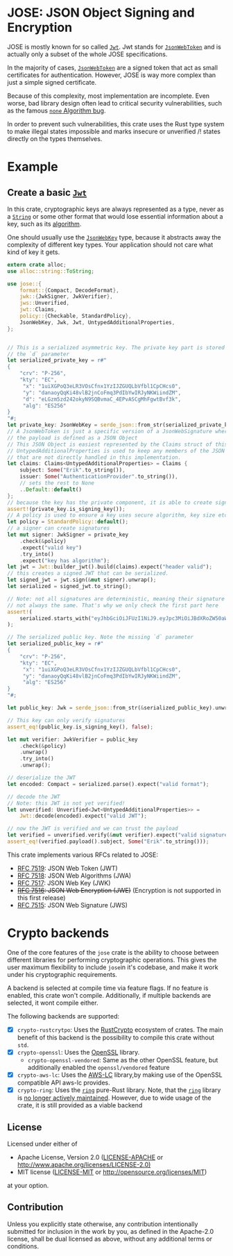 # **JOSE**: JSON Object Signing and Encryption

JOSE is mostly known for so called [`Jwt`]. Jwt stands for [`JsonWebToken`] and
is actually only a subset of the whole JOSE specifications.

In the majority of cases, [`JsonWebToken`] are a signed token that act as small
certificates for authentication. However, JOSE is way more complex than just a
simple signed certificate.

Because of this complexity, most implementation are incomplete. Even worse, bad
library design often lead to critical security vulnerabilities, such as the
famous [`none` Algorithm bug][1].

In order to prevent such vulnerabilities, this crate uses the Rust type system
to make illegal states impossible and marks insecure or unverified /! states
directly on the types themselves.

# Example

## Create a basic [`Jwt`]

In this crate, cryptographic keys are always represented as a type, never as a
[`String`] or some other format that would lose essential information about a
key, such as its [algorithm](crate::jwa::JsonWebAlgorithm).

One should usually use the [`JsonWebKey`] type, because it abstracts away the
complexity of different key types. Your application should not care what kind of
key it gets.

```rust
extern crate alloc;
use alloc::string::ToString;

use jose::{
    format::{Compact, DecodeFormat},
    jwk::{JwkSigner, JwkVerifier},
    jws::Unverified,
    jwt::Claims,
    policy::{Checkable, StandardPolicy},
    JsonWebKey, Jwk, Jwt, UntypedAdditionalProperties,
};


// This is a serialized asymmetric key. The private key part is stored in
// the `d` parameter
let serialized_private_key = r#"
{
    "crv": "P-256",
    "kty": "EC",
     "x": "1uiXGPoQ3eLR3VOsCfnx1YzIJZGUQLbVfbl1CpCHcs0",
     "y": "danaoyQqKi48vlB2jnCoFmq3PdIbYwIRJyNKWiindZM",
     "d": "eLGzm5zd242okyN9SQBvmaC_4EPvASCgMhFgwtBvf3k",
     "alg": "ES256"
}
"#;
let private_key: JsonWebKey = serde_json::from_str(serialized_private_key).expect("valid key");
// A JsonWebToken is just a specific version of a JsonWebSignature where
// the payload is defined as a JSON Object
// This JSON Object is easiest represented by the Claims struct of this crate.
// UntypedAdditionalProperties is used to keep any members of the JSON Object
// that are not directly handled in this implementation.
let claims: Claims<UntypedAdditionalProperties> = Claims {
    subject: Some("Erik".to_string()),
    issuer: Some("AuthenticationProvider".to_string()),
    // sets the rest to None
    ..Default::default()
};
// because the key has the private component, it is able to create signatures
assert!(private_key.is_signing_key());
// A policy is used to ensure a key uses secure algorithm, key size etc.
let policy = StandardPolicy::default();
// a signer can create signatures
let mut signer: JwkSigner = private_key
    .check(&policy)
    .expect("valid key")
    .try_into()
    .expect("key has algorithm");
let jwt = Jwt::builder_jwt().build(claims).expect("header valid");
// this creates a signed JWT that can be serialized.
let signed_jwt = jwt.sign(&mut signer).unwrap();
let serialized = signed_jwt.to_string();

// Note: not all signatures are deterministic, meaning their signature is
// not always the same. That's why we only check the first part here
assert!(
    serialized.starts_with("eyJhbGciOiJFUzI1NiJ9.eyJpc3MiOiJBdXRoZW50aWNhdGlvblByb3ZpZGVyIiwic3ViIjoiRXJpayJ9.")
);

// The serialized public key. Note the missing `d` parameter
let serialized_public_key = r#"
{
    "crv": "P-256",
    "kty": "EC",
     "x": "1uiXGPoQ3eLR3VOsCfnx1YzIJZGUQLbVfbl1CpCHcs0",
     "y": "danaoyQqKi48vlB2jnCoFmq3PdIbYwIRJyNKWiindZM",
     "alg": "ES256"
}
"#;

let public_key: Jwk = serde_json::from_str(&serialized_public_key).unwrap();

// This key can only verify signatures
assert_eq!(public_key.is_signing_key(), false);

let mut verifier: JwkVerifier = public_key
    .check(&policy)
    .unwrap()
    .try_into()
    .unwrap();

// deserialize the JWT
let encoded: Compact = serialized.parse().expect("valid format");

// decode the JWT
// Note: this JWT is not yet verified!
let unverified: Unverified<Jwt<UntypedAdditionalProperties>> =
    Jwt::decode(encoded).expect("valid JWT");

// now the JWT is verified and we can trust the payload
let verified = unverified.verify(&mut verifier).expect("valid signature");
assert_eq!(verified.payload().subject, Some("Erik".to_string()));
```

This crate implements various RFCs related to JOSE:

- [RFC 7519]: JSON Web Token (JWT)
- [RFC 7518]: JSON Web Algorithms (JWA)
- [RFC 7517]: JSON Web Key (JWK)
- ~~[RFC 7516]: JSON Web Encryption (JWE)~~ (Encryption is not supported in this
  first release)
- [RFC 7515]: JSON Web Signature (JWS)

[1]: <https://auth0.com/blog/critical-vulnerabilities-in-json-web-token-libraries/>
[RFC 7519]: <https://datatracker.ietf.org/doc/html/rfc7519>
[RFC 7518]: <https://datatracker.ietf.org/doc/html/rfc7518>
[RFC 7517]: <https://datatracker.ietf.org/doc/html/rfc7517>
[RFC 7516]: <https://datatracker.ietf.org/doc/html/rfc7516>
[RFC 7515]: <https://datatracker.ietf.org/doc/html/rfc7515>
[`Jwt`]: <https://docs.rs/jose/latest/jose/type.Jwt.html>
[`JsonWebToken`]: <https://docs.rs/jose/latest/jose/type.JsonWebToken.html>
[`JsonWebKey`]: <https://docs.rs/jose/latest/jose/struct.JsonWebKey.html>
[`String`]: <https://doc.rust-lang.org/nightly/std/string/struct.String.html>

# Crypto backends

One of the core features of the `jose` crate is the ability to choose between
different libraries for performing cryptographic operations. This gives the user
maximum flexibility to include `jose`in it's codebase, and make it work under
his cryptographic requirements.

A backend is selected at compile time via feature flags. If no feature is
enabled, this crate won't compile. Additionally, if multiple backends are
selected, it wont compile either.

The following backends are supported:

- [x] `crypto-rustcrytpo`: Uses the [RustCrypto] ecosystem of crates. The main
      benefit of this backend is the possibility to compile this crate without
      `std`.
- [x] `crypto-openssl`: Uses the [OpenSSL] library.
  - `crypto-openssl-vendored`: Same as the other OpenSSL feature, but
    additionally enabled the `openssl/vendored` feature
- [x] `crypto-aws-lc`: Uses the [AWS-LC] library,by making use of the OpenSSL
      compatible API aws-lc provides.
- [x] `crypto-ring`: Uses the [`ring`] pure-Rust library. Note, that the
      [`ring`] library is
      [no longer actively maintained](https://rustsec.org/advisories/RUSTSEC-2025-0010.html).
      However, due to wide usage of the crate, it is still provided as a viable
      backend

## License

Licensed under either of

- Apache License, Version 2.0 ([LICENSE-APACHE](LICENSE-APACHE) or
  <http://www.apache.org/licenses/LICENSE-2.0)>
- MIT license ([LICENSE-MIT](LICENSE-MIT) or
  <http://opensource.org/licenses/MIT>)

at your option.

## Contribution

Unless you explicitly state otherwise, any contribution intentionally submitted
for inclusion in the work by you, as defined in the Apache-2.0 license, shall be
dual licensed as above, without any additional terms or conditions.

[RustCrypto]: https://github.com/RustCrypto
[OpenSSL]: https://openssl-library.org/
[AWS-LC]: https://github.com/aws/aws-lc
[`ring`]: https://docs.rs/ring
